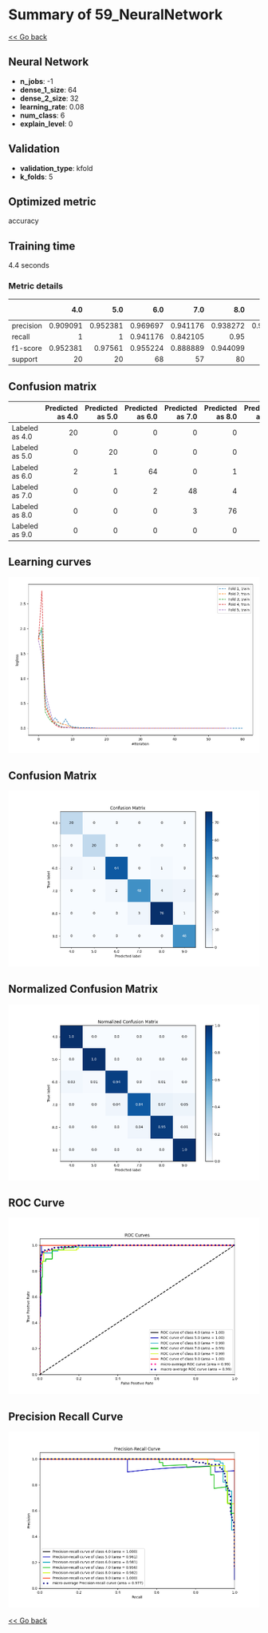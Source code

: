 # Summary of 59_NeuralNetwork

[<< Go back](../README.md)


## Neural Network
- **n_jobs**: -1
- **dense_1_size**: 64
- **dense_2_size**: 32
- **learning_rate**: 0.08
- **num_class**: 6
- **explain_level**: 0

## Validation
 - **validation_type**: kfold
 - **k_folds**: 5

## Optimized metric
accuracy

## Training time

4.4 seconds

### Metric details
|           |       4.0 |       5.0 |       6.0 |       7.0 |       8.0 |       9.0 |   accuracy |   macro avg |   weighted avg |   logloss |
|:----------|----------:|----------:|----------:|----------:|----------:|----------:|-----------:|------------:|---------------:|----------:|
| precision |  0.909091 |  0.952381 |  0.969697 |  0.941176 |  0.938272 |  0.923077 |    0.94198 |    0.938949 |       0.942612 |  0.249153 |
| recall    |  1        |  1        |  0.941176 |  0.842105 |  0.95     |  1        |    0.94198 |    0.955547 |       0.94198  |  0.249153 |
| f1-score  |  0.952381 |  0.97561  |  0.955224 |  0.888889 |  0.944099 |  0.96     |    0.94198 |    0.946034 |       0.941262 |  0.249153 |
| support   | 20        | 20        | 68        | 57        | 80        | 48        |    0.94198 |  293        |     293        |  0.249153 |


## Confusion matrix
|                |   Predicted as 4.0 |   Predicted as 5.0 |   Predicted as 6.0 |   Predicted as 7.0 |   Predicted as 8.0 |   Predicted as 9.0 |
|:---------------|-------------------:|-------------------:|-------------------:|-------------------:|-------------------:|-------------------:|
| Labeled as 4.0 |                 20 |                  0 |                  0 |                  0 |                  0 |                  0 |
| Labeled as 5.0 |                  0 |                 20 |                  0 |                  0 |                  0 |                  0 |
| Labeled as 6.0 |                  2 |                  1 |                 64 |                  0 |                  1 |                  0 |
| Labeled as 7.0 |                  0 |                  0 |                  2 |                 48 |                  4 |                  3 |
| Labeled as 8.0 |                  0 |                  0 |                  0 |                  3 |                 76 |                  1 |
| Labeled as 9.0 |                  0 |                  0 |                  0 |                  0 |                  0 |                 48 |

## Learning curves
![Learning curves](learning_curves.png)
## Confusion Matrix

![Confusion Matrix](confusion_matrix.png)


## Normalized Confusion Matrix

![Normalized Confusion Matrix](confusion_matrix_normalized.png)


## ROC Curve

![ROC Curve](roc_curve.png)


## Precision Recall Curve

![Precision Recall Curve](precision_recall_curve.png)



[<< Go back](../README.md)
